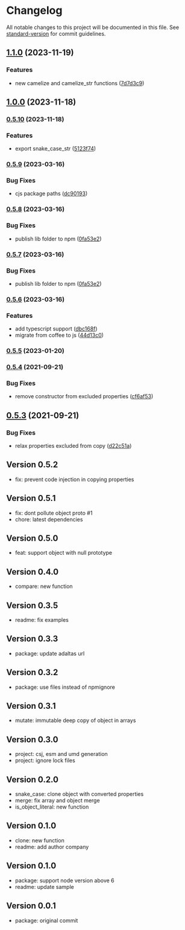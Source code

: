 # Changelog

All notable changes to this project will be documented in this file. See [standard-version](https://github.com/conventional-changelog/standard-version) for commit guidelines.

## [1.1.0](https://github.com/adaltas/node-mixme/compare/v1.0.0...v1.1.0) (2023-11-19)


### Features

* new camelize and camelize_str functions ([7d7d3c9](https://github.com/adaltas/node-mixme/commit/7d7d3c9401625add4e207a28e51a7269894c489f))

## [1.0.0](https://github.com/adaltas/node-mixme/compare/v0.5.10...v1.0.0) (2023-11-18)

### [0.5.10](https://github.com/adaltas/node-mixme/compare/v0.5.9...v0.5.10) (2023-11-18)


### Features

* export snake_case_str ([5123f74](https://github.com/adaltas/node-mixme/commit/5123f742742a47c8c94561eecaae7b9fc2eeb7d5))

### [0.5.9](https://github.com/adaltas/node-mixme/compare/v0.5.8...v0.5.9) (2023-03-16)


### Bug Fixes

* cjs package paths ([dc90193](https://github.com/adaltas/node-mixme/commit/dc90193ada3dcd1ce1b94f0b2d734553e8a167a8))

### [0.5.8](https://github.com/adaltas/node-mixme/compare/v0.5.6...v0.5.8) (2023-03-16)


### Bug Fixes

* publish lib folder to npm ([0fa53e2](https://github.com/adaltas/node-mixme/commit/0fa53e29901c1f10065a9aaf38f4761e01e7d914))

### [0.5.7](https://github.com/adaltas/node-mixme/compare/v0.5.6...v0.5.7) (2023-03-16)


### Bug Fixes

* publish lib folder to npm ([0fa53e2](https://github.com/adaltas/node-mixme/commit/0fa53e29901c1f10065a9aaf38f4761e01e7d914))

### [0.5.6](https://github.com/adaltas/node-mixme/compare/v0.5.5...v0.5.6) (2023-03-16)


### Features

* add typescript support ([dbc168f](https://github.com/adaltas/node-mixme/commit/dbc168f2883ded8716475a9227040a0918d018f3))
* migrate from coffee to js ([44d13c0](https://github.com/adaltas/node-mixme/commit/44d13c0ff60ecb7a6a3122951679199897ff2dac))

### [0.5.5](https://github.com/adaltas/node-mixme/compare/v0.5.4...v0.5.5) (2023-01-20)

### [0.5.4](https://github.com/adaltas/node-mixme/compare/v0.5.3...v0.5.4) (2021-09-21)


### Bug Fixes

* remove constructor from excluded properties ([cf6af53](https://github.com/adaltas/node-mixme/commit/cf6af53c51ada2d3189dea5a25b8a9ee793d8197))

## [0.5.3](https://github.com/adaltas/node-mixme/compare/v0.5.2...v0.5.3) (2021-09-21)


### Bug Fixes

* relax properties excluded from copy ([d22c51a](https://github.com/adaltas/node-mixme/commit/d22c51a16e9da10d34ac52ea9189ef75d951c980))

## Version 0.5.2

* fix: prevent code injection in copying properties

## Version 0.5.1

* fix: dont pollute object proto #1
* chore: latest dependencies

## Version 0.5.0

* feat: support object with null prototype

## Version 0.4.0

* compare: new function

## Version 0.3.5

* readme: fix examples

## Version 0.3.3

* package: update adaltas url

## Version 0.3.2

* package: use files instead of npmignore

## Version 0.3.1

* mutate: immutable deep copy of object in arrays

## Version 0.3.0

* project: csj, esm and umd generation
* project: ignore lock files

## Version 0.2.0

* snake_case: clone object with converted properties
* merge: fix array and object merge
* is_object_literal: new function

## Version 0.1.0

* clone: new function
* readme: add author company

## Version 0.1.0

* package: support node version above 6
* readme: update sample

## Version 0.0.1

* package: original commit
